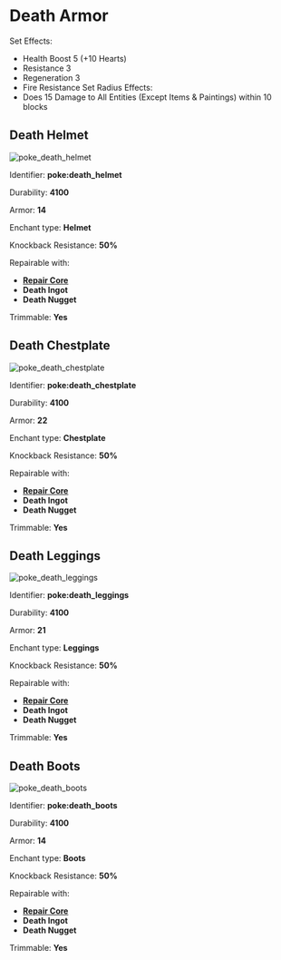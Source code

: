 # Death Armor

Set Effects:

* Health Boost 5 (+10 Hearts)
* Resistance 3
* Regeneration 3
* Fire Resistance Set Radius Effects:
* Does 15 Damage to All Entities (Except Items & Paintings) within 10 blocks

## Death Helmet

![poke\_death\_helmet](https://github.com/ItsMePok/PFE/assets/136857747/65c12250-1a6f-41ae-be03-50bdab377488)

Identifier: **poke:death\_helmet**

Durability: **4100**

Armor: **14**

Enchant type: **Helmet**

Knockback Resistance: **50%**

Repairable with:

* [**Repair Core**](https://pfewiki.gitbook.io/home/items/cores/repair-core)
* **Death Ingot**
* **Death Nugget**

Trimmable: **Yes**

## Death Chestplate

![poke\_death\_chestplate](https://github.com/ItsMePok/PFE/assets/136857747/b36ab366-a87d-4e88-b30b-5e502f56d6ee)

Identifier: **poke:death\_chestplate**

Durability: **4100**

Armor: **22**

Enchant type: **Chestplate**

Knockback Resistance: **50%**

Repairable with:

* [**Repair Core**](https://pfewiki.gitbook.io/home/items/cores/repair-core)
* **Death Ingot**
* **Death Nugget**

Trimmable: **Yes**

## Death Leggings

![poke\_death\_leggings](https://github.com/ItsMePok/PFE/assets/136857747/fcacec48-c507-4aa6-8b92-ce78b5562dbc)

Identifier: **poke:death\_leggings**

Durability: **4100**

Armor: **21**

Enchant type: **Leggings**

Knockback Resistance: **50%**

Repairable with:

* [**Repair Core**](https://pfewiki.gitbook.io/home/items/cores/repair-core)
* **Death Ingot**
* **Death Nugget**

Trimmable: **Yes**

## Death Boots

![poke\_death\_boots](https://github.com/ItsMePok/PFE/assets/136857747/5b73ab3d-4299-4aed-a232-dfa8d0475400)

Identifier: **poke:death\_boots**

Durability: **4100**

Armor: **14**

Enchant type: **Boots**

Knockback Resistance: **50%**

Repairable with:

* [**Repair Core**](https://pfewiki.gitbook.io/home/items/cores/repair-core)
* **Death Ingot**
* **Death Nugget**

Trimmable: **Yes**
